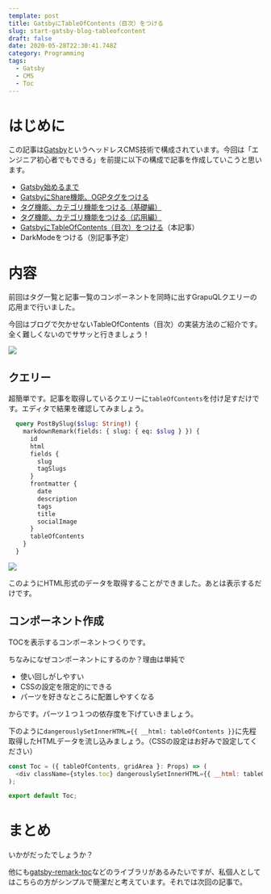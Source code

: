```yaml
---
template: post
title: GatsbyにTableOfContents（目次）をつける
slug: start-gatsby-blog-tableofcontent
draft: false
date: 2020-05-28T22:30:41.748Z
category: Programming
tags:
  - Gatsby
  - CMS
  - Toc
---
```

# はじめに

この記事は[Gatsby](https://www.gatsbyjs.org/)というヘッドレスCMS技術で構成されています。今回は「エンジニア初心者でもできる」を前提に以下の構成で記事を作成していこうと思います。

* [Gatsby始めるまで](https://tech-blog.yoshikiohashi.dev/posts/start-gatsby-blog/)
* [GatsbyにShare機能、OGPタグをつける](https://tech-blog.yoshikiohashi.dev/posts/start-gatsby-blog-share/)
* [タグ機能、カテゴリ機能をつける（基礎編）](https://tech-blog.yoshikiohashi.dev/posts/start-gatsby-blog-add-tags)
* [タグ機能、カテゴリ機能をつける（応用編）](https://tech-blog.yoshikiohashi.dev/posts/start-gatsby-blog-add-tags-application)
* [GatsbyにTableOfContents（目次）をつける](https://tech-blog.yoshikiohashi.dev/posts/start-gatsby-blog-tableofcontent)（本記事）
* DarkModeをつける（別記事予定）

# 内容

前回はタグ一覧と記事一覧のコンポーネントを同時に出すGrapuQLクエリーの応用まで行いました。

今回はブログで欠かせないTableOfContents（目次）の実装方法のご紹介です。全く難しくないのでササッと行きましょう！

![](https://ucarecdn.com/94b024f1-760a-471c-875c-0ba1f4a2ed71/)

## クエリー

超簡単です。記事を取得しているクエリーに`tableOfContents`を付け足すだけです。エディタで結果を確認してみましょう。

```graphql
  query PostBySlug($slug: String!) {
    markdownRemark(fields: { slug: { eq: $slug } }) {
      id
      html
      fields {
        slug
        tagSlugs
      }
      frontmatter {
        date
        description
        tags
        title
        socialImage
      }
      tableOfContents
    }
  }
```

![](https://ucarecdn.com/d9fbac98-d126-4772-a731-dfb1b217cc57/)

このようにHTML形式のデータを取得することができました。あとは表示するだけです。

## コンポーネント作成

TOCを表示するコンポーネントつくりです。

ちなみになぜコンポーネントにするのか？理由は単純で

- 使い回しがしやすい
- CSSの設定を限定的にできる
- パーツを好きなところに配置しやすくなる

からです。パーツ１つ１つの依存度を下げていきましょう。

下のように`dangerouslySetInnerHTML={{ __html: tableOfContents }}`に先程取得したHTMLデータを流し込みましょう。（CSSの設定はお好みで設定してください）

```js
const Toc = ({ tableOfContents, gridArea }: Props) => (
  <div className={styles.toc} dangerouslySetInnerHTML={{ __html: tableOfContents }} style={gridArea} />
);

export default Toc;
```

# まとめ

いかがだったでしょうか？

他にも[gatsby-remark-toc](https://github.com/DSchau/gatsby-remark-toc)などのライブラリがあるみたいですが、私個人としてはこちらの方がシンプルで簡潔だと考えています。それでは次回の記事で。